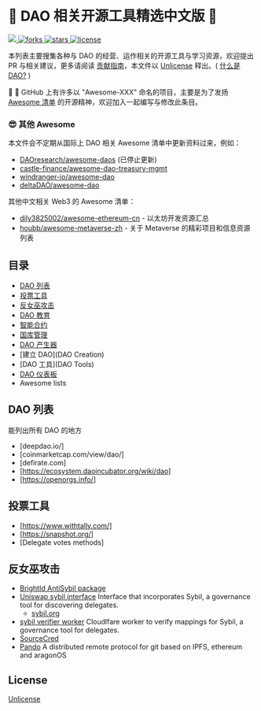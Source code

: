 # :open_book: DAO 相关开源工具精选中文版 :open_book:

<p align="left">
    <a href="https://github.com/sindresorhus/awesome">
        <img src="https://cdn.jsdelivr.net/gh/sindresorhus/awesome@d7305f38d29fed78fa85652e3a63e154dd8e8829/media/badge.svg" />
    </a>
    <a href="https://github.com/SeeDAO-OpenSource/awesome-dao-zh/network">
        <img src="https://img.shields.io/github/forks/SeeDAO-OpenSource/awesome-dao-zh.svg"
             alt="forks">
    </a>
    <a href="https://github.com/SeeDAO-OpenSource/awesome-dao-zh/stargazers">
        <img src="https://img.shields.io/github/stars/SeeDAO-OpenSource/awesome-dao-zh.svg"
             alt="stars">
    </a>
    <a href="https://unlicense.org">
        <img src="https://img.shields.io/badge/license-unlicense-blue"
             alt="license">
    </a>
</p>

本列表主要搜集各种与 DAO 的经营、运作相关的开源工具与学习资源，欢迎提出 PR 与相关建议，更多请阅读 [贡献指南](CONTRIBUTING.md)，本文件以 [Unlicense](https://unlicense.org) 释出。( [什么是 DAO?](https://zh.m.wikipedia.org/zh-cn/分布式自治组织) )　

:wave: :wave: GitHub 上有许多以 "Awesome-XXX" 命名的项目，主要是为了发扬 [Awesome 清单](https://github.com/sindresorhus/awesome/blob/master/awesome.md) 的开源精神，欢迎加入一起编写与修改此条目。

### :sunglasses: 其他 Awesome

本文件会不定期从国际上 DAO 相关 Awesome 清单中更新资料过来，例如：
- [DAOresearch/awesome-daos](https://github.com/DAOresearch/awesome-daos) (已停止更新)
- [castle-finance/awesome-dao-treasury-mgmt](https://github.com/castle-finance/awesome-dao-treasury-mgmt)
- [windranger-io/awesome-dao](https://github.com/windranger-io/awesome-dao)
- [deltaDAO/awesome-dao](https://github.com/deltaDAO/awesome-dao)

其他中文相关 Web3 的 Awesome 清单：
- [dily3825002/awesome-ethereum-cn](https://github.com/dily3825002/awesome-ethereum-cn) - 以太坊开发资源汇总
- [houbb/awesome-metaverse-zh](https://github.com/houbb/awesome-metaverse-zh) - 关于 Metaverse 的精彩项目和信息资源列表

## 目录

- [DAO 列表]()
- [投票工具]()
- [反女巫攻击]()
- [DAO 教育]()
- [智能合约]()
- [国库管理](Treasury)
- [DAO 产生器](Makers)
- [建立 DAO](DAO Creation)
- [DAO 工具](DAO Tools)
- [DAO 仪表板]()
- Awesome lists

## DAO 列表

能列出所有 DAO 的地方

- [deepdao.io/]
- [coinmarketcap.com/view/dao/]
- [defirate.com]
- [https://ecosystem.daoincubator.org/wiki/dao]
- [https://openorgs.info/]

## 投票工具

- [https://www.withtally.com/]
- [https://snapshot.org/]
- [Delegate votes methods]

## 反女巫攻击

- [BrightId AntiSybil package](https://github.com/BrightID/BrightID-AntiSybil)
- [Uniswap sybil interface](https://github.com/Uniswap/sybil-interface) Interface that incorporates Sybil, a governance tool for discovering delegates.
    - [sybil.org](https://github.com/windranger-io/awesome-dao/blob/main/sybil.org)
- [sybil verifier worker](https://github.com/Uniswap/sybil-verifier-worker) Cloudlfare worker to verify mappings for Sybil, a governance tool for delegates.
- [SourceCred](https://sourcecred.io/)
- [Pando](https://github.com/pandonetwork/pando) A distributed remote protocol for git based on IPFS, ethereum and aragonOS

## License

[Unlicense](https://unlicense.org)

